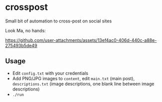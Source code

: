 # crosspost
Small bit of automation to cross-post on social sites

Look Ma, no hands:

https://github.com/user-attachments/assets/13ef4ac0-406d-440c-a88e-275493b5de49

## Usage

* Edit `config.txt` with your credentials
* Add PNG/JPG images to `content`, edit `main.txt` (main post), `descriptions.txt` (image descriptions, one blank line between image descriptions)
* `./run`

